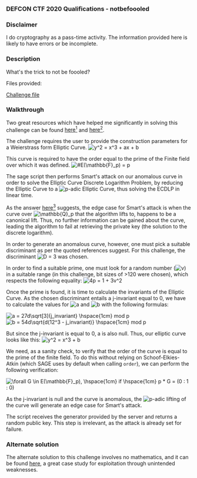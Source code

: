 ### DEFCON CTF 2020 Qualifications - notbefoooled

### Disclaimer

I do cryptography as a pass-time activity. The information provided here is likely to have errors or be incomplete.

### Description

What's the trick to not be foooled?

Files provided:

[Challenge file](/2020_defcon_ctf/service.sage)

### Walkthrough

Two great resources which have helped me significantly in solving this challenge can be found [here<sup>1</sup>](https://csrc.nist.gov/csrc/media/events/workshop-on-elliptic-curve-cryptography-standards/documents/papers/session1-miele-paper.pdf) and [here<sup>2</sup>](http://www.monnerat.info/publications/anomalous.pdf).

The challenge requires the user to provide the construction parameters for a Weierstrass form Elliptic Curve.
![y^2 = x^3 + ax + b](https://render.githubusercontent.com/render/math?math=y%5E2%20%3D%20x%5E3%20%2B%20ax%20%2B%20b)

This curve is required to have the order equal to the prime of the Finite field over which it was defined.
![#E(\mathbb{F}_p) = p](https://render.githubusercontent.com/render/math?math=%23E(%5Cmathbb%7BF%7D_p)%20%3D%20p)

The sage script then performs Smart's attack on our anomalous curve in order to solve the Elliptic Curve Discrete Logarithm Problem, by reducing the Elliptic Curve to a ![$p$](https://render.githubusercontent.com/render/math?math=%24p%24)-adic Elliptic Curve, thus solving the ECDLP in linear time.

As the answer [here<sup>3</sup>](https://crypto.stackexchange.com/posts/70508/revisions) suggests, the edge case for Smart's attack is when the curve over ![\mathbb{Q}_p](https://render.githubusercontent.com/render/math?math=%5Cmathbb%7BQ%7D_p) that the algorithm lifts to, happens to be a canonical lift. Thus, no further information can be gained about the curve, leading the algorithm to fail at retrieving the private key (the solution to the discrete logarithm).

In order to generate an anomalous curve, however, one must pick a suitable discriminant as per the quoted references suggest. For this challenge, the discriminant ![D = 3](https://render.githubusercontent.com/render/math?math=D%20%3D%203) was chosen.

In order to find a suitable prime, one must look for a random number (![v](https://render.githubusercontent.com/render/math?math=v)) in a suitable range (in this challenge, bit sizes of >120 were chosen), which respects the following equality: ![4p = 1 + 3v^2](https://render.githubusercontent.com/render/math?math=4p%20%3D%201%20%2B%203v%5E2)

Once the prime is found, it is time to calculate the invariants of the Elliptic Curve. As the chosen discriminant entails a j-invariant equal to 0, we have to calculate the values for ![a](https://render.githubusercontent.com/render/math?math=a) and ![b](https://render.githubusercontent.com/render/math?math=b) with the following formulas:

![a = 27d\sqrt\[3\]{j\_invariant} \hspace{1cm} mod p](https://render.githubusercontent.com/render/math?math=a%20%3D%2027d%5Csqrt%5B3%5D%7Bj%5C_invariant%7D%20%5Chspace%7B1cm%7D%20mod%20p)
![b = 54d\sqrt{d(12^3 - j\_invariant)} \hspace{1cm} mod p](https://render.githubusercontent.com/render/math?math=b%20%3D%2054d%5Csqrt%7Bd(12%5E3%20-%20j%5C_invariant)%7D%20%5Chspace%7B1cm%7D%20mod%20p)

But since the j-invariant is equal to 0, a is also null.
Thus, our elliptic curve looks like this: ![y^2 = x^3 + b](https://render.githubusercontent.com/render/math?math=y%5E2%20%3D%20x%5E3%20%2B%20b)

We need, as a sanity check, to verify that the order of the curve is equal to the prime of the finite field. To do this without relying on Schoof-Elkies-Atkin (which SAGE uses by default when calling `order`), we can perform the following verification:

![\forall G \in E(\mathbb{F}_p), \hspace{1cm} if \hspace{1cm} p * G = (0 : 1 : 0)](https://render.githubusercontent.com/render/math?math=%5Cforall%20G%20%5Cin%20E(%5Cmathbb%7BF%7D_p)%2C%20%5Chspace%7B1cm%7D%20if%20%5Chspace%7B1cm%7D%20p%20*%20G%20%3D%20(0%20%3A%201%20%3A%200))

As the j-invariant is null and the curve is anomalous, the ![$p$](https://render.githubusercontent.com/render/math?math=%24p%24)-adic lifting of the curve will generate an edge case for Smart's attack.

The script receives the generator provided by the server and returns a random public key. This step is irrelevant, as the attack is already set for failure.


### Alternate solution

The alternate solution to this challenge involves no mathematics, and it can be found  [here](https://hxp.io/blog/72/DEFCON-CTF-Quals-2020-notbefoooled/), a great case study for exploitation through unintended weaknesses.


